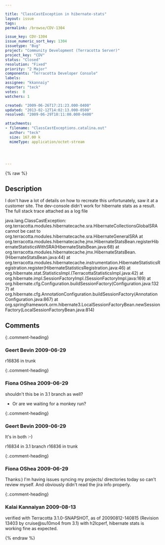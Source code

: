 ```yaml
---

title: "ClassCastException in hibernate-stats"
layout: issue
tags: 
permalink: /browse/CDV-1304

issue_key: CDV-1304
issue_numeric_sort_key: 1304
issuetype: "Bug"
project: "Community Development (Terracotta Server)"
project_key: "CDV"
status: "Closed"
resolution: "Fixed"
priority: "2 Major"
components: "Terracotta Developer Console"
labels: 
assignee: "kkannaiy"
reporter: "teck"
votes:  0
watchers: 1

created: "2009-06-26T17:21:23.000-0400"
updated: "2013-02-12T14:02:13.000-0500"
resolved: "2009-06-29T10:11:00.000-0400"

attachments:
- filename: "ClassCastExceptions.catalina.out"
  author: "teck"
  size: 167.00 k
  mimeType: application/octet-stream




---
```


{% raw %}

## Description

<div markdown="1" class="description">

I don't have a lot of details on how to recreate this unfortunately, saw it at a customer site. The dev-console didn't work for hibernate stats as a result. The full stack trace attached as a log file 

java.lang.ClassCastException: org.terracotta.modules.hibernatecache.sra.HibernateCollectionsGlobalSRA cannot be cast to org.terracotta.modules.hibernatecache.sra.HibernateGeneralSRA
	at org.terracotta.modules.hibernatecache.jmx.HibernateStatsBean.registerHibernateStatisticsWithSRA(HibernateStatsBean.java:68)
	at org.terracotta.modules.hibernatecache.jmx.HibernateStatsBean.<init>(HibernateStatsBean.java:44)
	at org.terracotta.modules.hibernatecache.instrumentation.HibernateStatisticsRegistration.register(HibernateStatisticsRegistration.java:46)
	at org.hibernate.stat.StatisticsImpl.<init>(TerracottaStatisticsImpl.java:42)
	at org.hibernate.impl.SessionFactoryImpl.<init>(SessionFactoryImpl.java:169)
	at org.hibernate.cfg.Configuration.buildSessionFactory(Configuration.java:1327)
	at org.hibernate.cfg.AnnotationConfiguration.buildSessionFactory(AnnotationConfiguration.java:867)
	at org.springframework.orm.hibernate3.LocalSessionFactoryBean.newSessionFactory(LocalSessionFactoryBean.java:814)

</div>

## Comments


{:.comment-heading}
### **Geert Bevin** <span class="date">2009-06-29</span>

<div markdown="1" class="comment">

r16836 in trunk

</div>


{:.comment-heading}
### **Fiona OShea** <span class="date">2009-06-29</span>

<div markdown="1" class="comment">

shouldn't this be in 3.1 branch as well?
- Or are we waiting for a monkey run?

</div>


{:.comment-heading}
### **Geert Bevin** <span class="date">2009-06-29</span>

<div markdown="1" class="comment">

It's in both :-)

r16834 in 3.1 branch
r16836 in trunk

</div>


{:.comment-heading}
### **Fiona OShea** <span class="date">2009-06-29</span>

<div markdown="1" class="comment">

Thanks:) I'm having issues syncing my projects/ directories today so can't review myself.  And obviously didn't read the jira info properly.



</div>


{:.comment-heading}
### **Kalai Kannaiyan** <span class="date">2009-08-13</span>

<div markdown="1" class="comment">

verified with  Terracotta 3.1.0-SNAPSHOT, as of 20090812-140815 (Revision 13403 by cruise@su10mo4 from 3.1) with h2lcperf, hibernate stats is working fine as expected.


</div>



{% endraw %}
